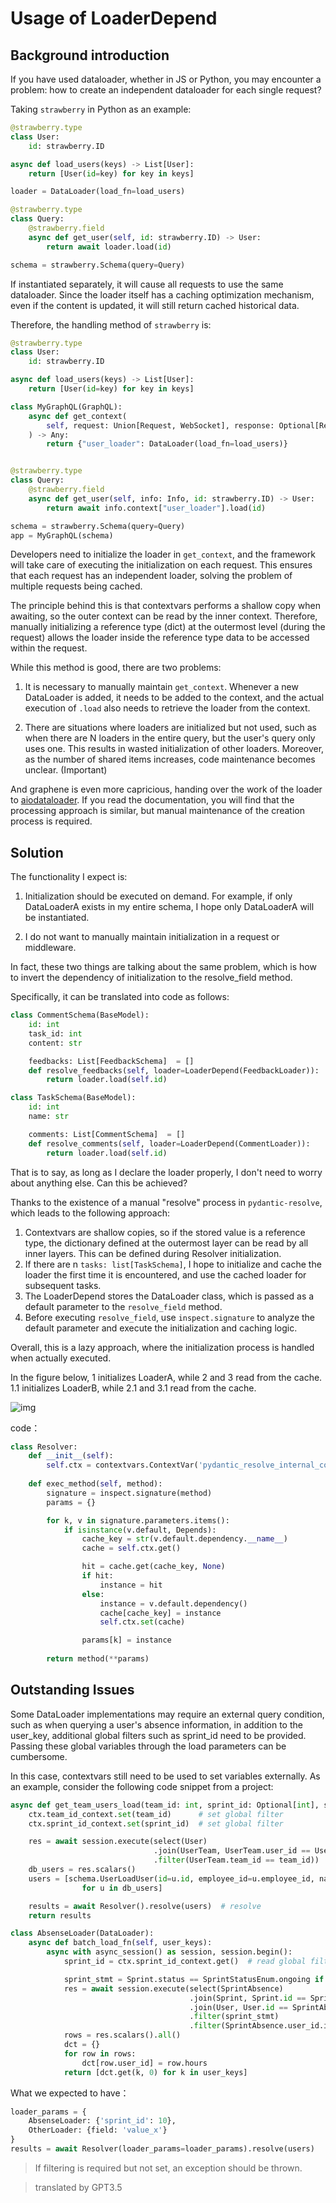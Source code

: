 # Usage of LoaderDepend

## Background introduction

If you have used dataloader, whether in JS or Python, you may encounter a problem: how to create an independent dataloader for each single request?

Taking `strawberry` in Python as an example:

```python
@strawberry.type
class User:
    id: strawberry.ID

async def load_users(keys) -> List[User]:
    return [User(id=key) for key in keys]

loader = DataLoader(load_fn=load_users)

@strawberry.type
class Query:
    @strawberry.field
    async def get_user(self, id: strawberry.ID) -> User:
        return await loader.load(id)

schema = strawberry.Schema(query=Query)
```

If instantiated separately, it will cause all requests to use the same dataloader. Since the loader itself has a caching optimization mechanism, even if the content is updated, it will still return cached historical data.

Therefore, the handling method of `strawberry` is:

```python
@strawberry.type
class User:
    id: strawberry.ID

async def load_users(keys) -> List[User]:
    return [User(id=key) for key in keys]

class MyGraphQL(GraphQL):
    async def get_context(
        self, request: Union[Request, WebSocket], response: Optional[Response]
    ) -> Any:
        return {"user_loader": DataLoader(load_fn=load_users)}


@strawberry.type
class Query:
    @strawberry.field
    async def get_user(self, info: Info, id: strawberry.ID) -> User:
        return await info.context["user_loader"].load(id)

schema = strawberry.Schema(query=Query)
app = MyGraphQL(schema)
```

Developers need to initialize the loader in `get_context`, and the framework will take care of executing the initialization on each request. This ensures that each request has an independent loader, solving the problem of multiple requests being cached.

The principle behind this is that contextvars performs a shallow copy when awaiting, so the outer context can be read by the inner context. Therefore, manually initializing a reference type (dict) at the outermost level (during the request) allows the loader inside the reference type data to be accessed within the request.

While this method is good, there are two problems:

1. It is necessary to manually maintain `get_context`. Whenever a new DataLoader is added, it needs to be added to the context, and the actual execution of `.load` also needs to retrieve the loader from the context.

2. There are situations where loaders are initialized but not used, such as when there are N loaders in the entire query, but the user's query only uses one. This results in wasted initialization of other loaders. Moreover, as the number of shared items increases, code maintenance becomes unclear. (Important)

And graphene is even more capricious, handing over the work of the loader to [aiodataloader](https://github.com/graphql/dataloader#creating-a-new-dataloader-per-request). If you read the documentation, you will find that the processing approach is similar, but manual maintenance of the creation process is required.

## Solution

The functionality I expect is:

1. Initialization should be executed on demand. For example, if only DataLoaderA exists in my entire schema, I hope only DataLoaderA will be instantiated.

2. I do not want to manually maintain initialization in a request or middleware.

In fact, these two things are talking about the same problem, which is how to invert the dependency of initialization to the resolve_field method.

Specifically, it can be translated into code as follows:

```python
class CommentSchema(BaseModel):
    id: int
    task_id: int
    content: str

    feedbacks: List[FeedbackSchema]  = []
    def resolve_feedbacks(self, loader=LoaderDepend(FeedbackLoader)):
        return loader.load(self.id)

class TaskSchema(BaseModel):
    id: int
    name: str

    comments: List[CommentSchema]  = []
    def resolve_comments(self, loader=LoaderDepend(CommentLoader)):
        return loader.load(self.id)
```

That is to say, as long as I declare the loader properly, I don't need to worry about anything else. Can this be achieved?

Thanks to the existence of a manual "resolve" process in `pydantic-resolve`, which leads to the following approach:

1. Contextvars are shallow copies, so if the stored value is a reference type, the dictionary defined at the outermost layer can be read by all inner layers. This can be defined during Resolver initialization.
2. If there are n `tasks: list[TaskSchema]`, I hope to initialize and cache the loader the first time it is encountered, and use the cached loader for subsequent tasks.
3. The LoaderDepend stores the DataLoader class, which is passed as a default parameter to the `resolve_field` method.
4. Before executing `resolve_field`, use `inspect.signature` to analyze the default parameter and execute the initialization and caching logic.

Overall, this is a lazy approach, where the initialization process is handled when actually executed.

In the figure below, 1 initializes LoaderA, while 2 and 3 read from the cache. 1.1 initializes LoaderB, while 2.1 and 3.1 read from the cache.

![img](./imgs/contextvar_cache.png)

code：

```python
class Resolver:
    def __init__(self):
        self.ctx = contextvars.ContextVar('pydantic_resolve_internal_context', default={})
    
    def exec_method(self, method):
        signature = inspect.signature(method)
        params = {}

        for k, v in signature.parameters.items():
            if isinstance(v.default, Depends):
                cache_key = str(v.default.dependency.__name__)
                cache = self.ctx.get()

                hit = cache.get(cache_key, None)
                if hit:
                    instance = hit
                else:
                    instance = v.default.dependency()
                    cache[cache_key] = instance
                    self.ctx.set(cache)

                params[k] = instance
                
        return method(**params)
```


## Outstanding Issues

Some DataLoader implementations may require an external query condition, such as when querying a user's absence information, in addition to the user_key, additional global filters such as sprint_id need to be provided. Passing these global variables through the load parameters can be cumbersome.

In this case, contextvars still need to be used to set variables externally. As an example, consider the following code snippet from a project:

```python
async def get_team_users_load(team_id: int, sprint_id: Optional[int], session: AsyncSession):
    ctx.team_id_context.set(team_id)      # set global filter
    ctx.sprint_id_context.set(sprint_id)  # set global filter

    res = await session.execute(select(User)
                                .join(UserTeam, UserTeam.user_id == User.id)
                                .filter(UserTeam.team_id == team_id))
    db_users = res.scalars()
    users = [schema.UserLoadUser(id=u.id, employee_id=u.employee_id, name=u.name) 
                for u in db_users]

    results = await Resolver().resolve(users)  # resolve
    return results
```

```python
class AbsenseLoader(DataLoader):
    async def batch_load_fn(self, user_keys):
        async with async_session() as session, session.begin():
            sprint_id = ctx.sprint_id_context.get()  # read global filter

            sprint_stmt = Sprint.status == SprintStatusEnum.ongoing if not sprint_id else Sprint.id == sprint_id
            res = await session.execute(select(SprintAbsence)
                                        .join(Sprint, Sprint.id == SprintAbsence.sprint_id)
                                        .join(User, User.id == SprintAbsence.user_id)
                                        .filter(sprint_stmt)
                                        .filter(SprintAbsence.user_id.in_(user_keys)))
            rows = res.scalars().all()
            dct = {}
            for row in rows:
                dct[row.user_id] = row.hours
            return [dct.get(k, 0) for k in user_keys]
```

What we expected to have：

```python
loader_params = {
    AbsenseLoader: {'sprint_id': 10}, 
    OtherLoader: {field: 'value_x'}
}
results = await Resolver(loader_params=loader_params).resolve(users)
```

> If filtering is required but not set, an exception should be thrown.

> translated by GPT3.5
